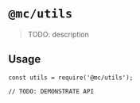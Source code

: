 # `@mc/utils`

> TODO: description

## Usage

```
const utils = require('@mc/utils');

// TODO: DEMONSTRATE API
```
